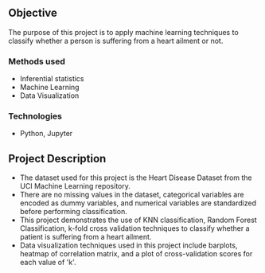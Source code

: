 ## Objective
The purpose of this project is to apply machine learning techniques to classify whether a person is suffering from a heart ailment or not.

### Methods used
* Inferential statistics
* Machine Learning
* Data Visualization

### Technologies
* Python, Jupyter

## Project Description
* The dataset used for this project is the Heart Disease Dataset from the UCI Machine Learning repository.
* There are no missing values in the dataset, categorical variables are encoded as dummy variables, and numerical variables are standardized before performing classification. 
* This project demonstrates the use of KNN classification, Random Forest Classification, k-fold cross validation techniques to classify whether a patient is suffering from a heart ailment.
* Data visualization techniques used in this project include barplots, heatmap of correlation matrix, and a plot of cross-validation scores for each value of 'k'.

